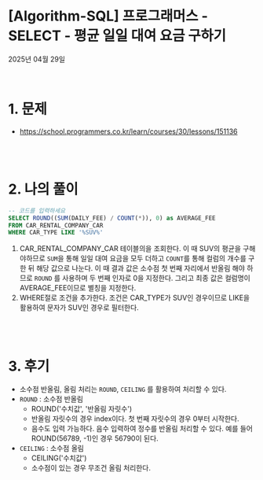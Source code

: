 # [Algorithm-SQL] 프로그래머스 - SELECT - 평균 일일 대여 요금 구하기

2025년 04월 29일

<br>

# 1. 문제

- https://school.programmers.co.kr/learn/courses/30/lessons/151136

<br>
<br>

# 2. 나의 풀이

```sql
-- 코드를 입력하세요
SELECT ROUND((SUM(DAILY_FEE) / COUNT(*)), 0) as AVERAGE_FEE
FROM CAR_RENTAL_COMPANY_CAR
WHERE CAR_TYPE LIKE '%SUV%'
```

1. CAR_RENTAL_COMPANY_CAR 테이블의을 조회한다. 이 때 SUV의 평균을 구해야하므로 `SUM`을 통해 일일 대여 요금을 모두 더하고 `COUNT`를 통해 컬럼의 개수를 구한 뒤 해당 값으로 나눈다. 이 때 결과 값은 소수점 첫 번째 자리에서 반올림 해야 하므로 `ROUND` 를 사용하며 두 번째 인자로 0을 지정한다. 그리고 최종 값은 컬럼명이 AVERAGE_FEE이므로 별칭을 지정한다.
2. WHERE절로 조건을 추가한다. 조건은 CAR_TYPE가 SUV인 경우이므로 LIKE을 활용하여 문자가 SUV인 경우로 필터한다.

<br>
<br>

# 3. 후기

- 소수점 반올림, 올림 처리는 `ROUND`, `CEILING` 를 활용하여 처리할 수 있다.
- `ROUND` : 소수점 반올림
  - ROUND('수치값', '반올림 자릿수')
  - 반올림 자릿수의 경우 index이다. 첫 번째 자릿수의 경우 0부터 시작한다.
  - 음수도 입력 가능하다. 음수 입력하여 정수를 반올림 처리할 수 있다. 예를 들어 ROUND(56789, -1)인 경우 56790이 된다.
- `CEILING` : 소수점 올림
  - CEILING('수치값')
  - 소수점이 있는 경우 무조건 올림 처리한다.

<br>
